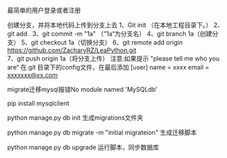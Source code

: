 最简单的用户登录或者注册





创建分支，并将本地代码上传到分支上去
1、Git init （在本地工程目录下。）
2、git add .
3、git commit -m "1a"  （”1a“为分支名）
4、git branch 1a（创建分支）
5、git checkout  1a（切换分支）
6、git remote add origin  https://github.com/ZacharyRZ/LeaPython.git      
7、git push origin 1a（将分支上传）
注意:如果提示 "please tell me who you are“
在.git 目录下的config文件，在最后添加
[user]
name = xxxx
email = xxxxxxx@xx.com



migrate迁移mysql报错No module named 'MySQLdb'

pip install  mysqlclient



python manage.py db init 生成migrations文件夹

python manage.py db migrate -m "initial migrateion"  生成迁移脚本

python manage.py db upgrade   运行脚本，同步数据库



